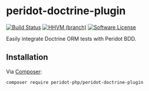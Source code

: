 # peridot-doctrine-plugin

[![Build Status](https://img.shields.io/travis/peridot-php/peridot-doctrine-plugin/master.svg?style=flat-square)](https://travis-ci.org/peridot-php/peridot-doctrine-plugin)
[![HHVM (branch)](https://img.shields.io/hhvm/peridot-php/peridot-doctrine-luging/master.svg?style=flat-square)](https://travis-ci.org/peridot-php/peridot-doctrine-plugin)
[![Software License](https://img.shields.io/badge/license-MIT-brightgreen.svg?style=flat-square)](LICENSE.md)

Easily integrate Doctrine ORM tests with Peridot BDD.

## Installation

Via [Composer](https://getcomposer.org):

    composer require peridot-php/peridot-doctrine-plugin
